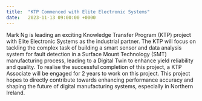 ```yaml
---
title:  "KTP Commenced with Elite Electronic Systems"
date:   2023-11-13 09:00:00 +0000
---
```


Mark Ng is leading an exciting Knowledge Transfer Program (KTP) project with Elite Electronic Systems as the industrial partner. The KTP will focus on tackling the complex task of building a smart sensor and data analysis system for fault detection in a Surface Mount Technology (SMT) manufacturing process, leading to a Digital Twin to enhance yield reliability and quality. To realise the successful completion of this project, a KTP Associate will be engaged for 2 years to work on this project. This project hopes to directly contribute towards enhancing performance accuracy and shaping the future of digital manufacturing systems, especially in Northern Ireland.